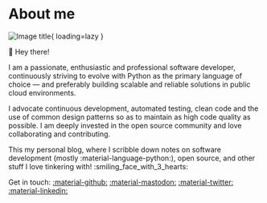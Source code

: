 # About me

![Image title](https://github.com/fredrikaverpil.png){ loading=lazy }

:wave: Hey there!

I am a passionate, enthusiastic and professional software developer, continuously striving to evolve with Python as the primary language of choice — and preferably building scalable and reliable solutions in public cloud environments.

I advocate continuous development, automated testing, clean code and the use of common design patterns so as to maintain as high code quality as possible. I am deeply invested in the open source community and love collaborating and contributing.

This my personal blog, where I scribble down notes on software development (mostly :material-language-python:), open source, and other stuff I love tinkering with! :smiling_face_with_3_hearts:

Get in touch: [:material-github:](https://github.com/fredrikaverpil)
[:material-mastodon:](https://fosstodon.org/@fredrikaverpil)
[:material-twitter:](https://twitter.com/fredrikaverpil)
[:material-linkedin:](https://www.linkedin.com/in/fredrik/)
